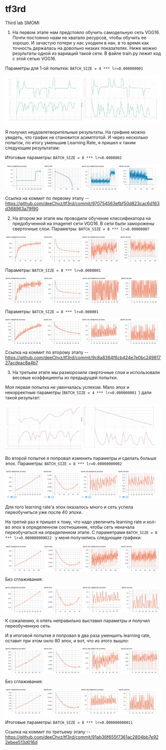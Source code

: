 # tf3rd
Third lab SMOMI

1. На первом этапе нам предстояло обучить самодельную сеть VGG16. Почти постоянно наам не хватало ресурсов, чтобы обучить ее хорошо. И зачастую потери у нас уходили в нан, в то время как точность держалась на довольно низких показателях. Ниже можно результаты одной из вариаций такой сети. В файле train.py лежит код с этой сетью VGG16.

Параметры для 1-ой попытки: 
    ```BATCH_SIZE = 4 *** lr=0.000000001 ```
    
![Image alt](https://github.com/deeChyz/tf3rd/blob/master/1st(b).jpg)

Я получил неудовлетворительные результаты. На грифике можно увидеть, что график не становится асимптотой. И через несколько попыток, по итогу уменьшив Learning Rate, я пришел к таким следующим результатам:
    

Итоговые параметры:
    ```BATCH_SIZE = 8 *** lr=0.0000002 ```

![Image alt](https://github.com/deeChyz/tf3rd/blob/master/1st.jpg)

Ссылка на коммит по первому этапу -- https://github.com/deeChyz/tf3rd/commit/970754563efbf50d823cac6d163d368963a79f90


2. На втором же этапе мы проводили обучение классификатора на предобученной на imagenet сети VGG16. В сети были заморожены сверточные слои.
Параметры:
    ```BATCH_SIZE = 8 *** lr=0.00000007 ```    

![Image alt](https://github.com/deeChyz/tf3rd/blob/master/2nd.jpg)

Параметры:
    ```BATCH_SIZE = 8 *** lr=0.0000001 ```    

![Image alt](https://github.com/deeChyz/tf3rd/blob/master/noSmoothing/2nd(b).jpg)

Параметры:
    ```BATCH_SIZE = 8 *** lr=0.000001 ```    

![Image alt](https://github.com/deeChyz/tf3rd/blob/master/noSmoothing/2nd(c).jpg)


Ссылка на коммит по второму этапу -- https://github.com/deeChyz/tf3rd/commit/9c8a8364f6cb424e7e0bc24981727acdeac8a4b7


3. На третьем этапе мы разморозили сверточные слои и использовали весовые коэффициенты из предыдущей попытки.


Моя первая попытка не увенчалась успехом. Мало эпох и некорректные параметры (```BATCH_SIZE = 4 *** lr=0.000000001 ```) дали такой результат:

![Image alt](https://github.com/deeChyz/tf3rd/blob/master/3rd(c).jpg)


Во второй попытке я попровал изменить параметры и сделать больше эпох. Параметры: ```BATCH_SIZE = 8 *** lr=0.00000000002 ```

![Image alt](https://github.com/deeChyz/tf3rd/blob/master/3rd(d).jpg)

Для того learning rate'a эпох оказалось много и сеть успела переобучиться уже после 40 эпохи.


На третий раз я пришел к тому, что надо увеличить learning rate и кол-во эпох в определенном соотношение, чтобы сеть неначала переобучаться на определенном этапе. С параметрами ```BATCH_SIZE = 8 *** lr=0.000000000022 ``` у меня получились следующие графики:

![Image alt](https://github.com/deeChyz/tf3rd/blob/master/3rd(a).jpg)

Без сглаживания: 

![Image alt](https://github.com/deeChyz/tf3rd/blob/master/noSmoothing/3rd(a).jpg)

К сожалению, я опять неправильно выставил параметры и получил переобученную сеть.


И в итоговой попытке я попровал в два раза уменшить learning rate, оставит при этом окло 80 эпох, и вот, что из этого вышло: 
    

![Image alt](https://github.com/deeChyz/tf3rd/blob/master/3rd(b).jpg)

Без сглаживания: 

![Image alt](https://github.com/deeChyz/tf3rd/blob/master/noSmoothing/3rd(b).jpg)

Итоговые параметры: ```BATCH_SIZE = 8 *** lr=0.000000000011 ```

Ссылка на коммит по третьему этапу -- https://github.com/deeChyz/tf3rd/commit/91ab36f655f7361ac2804bb7e922ebee513d016d
